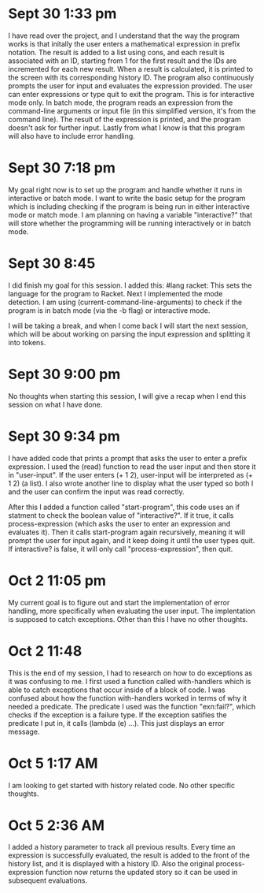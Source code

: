 # Sept 30 1:33 pm

I have read over the project, and I understand that the way the program works is that initally the user enters a mathematical expression in prefix notation. The result is added to a list using cons, and each result is associated with an ID, starting from 1 for the first result and the IDs are incremented for each new result. When a result is calculated, it is printed to the screen with its corresponding history ID.
The program also continuously prompts the user for input and evaluates the expression provided. The user can enter expressions or type quit to exit the program. This is for interactive mode only. In batch mode, the program reads an expression from the command-line arguments or input file (in this simplified version, it's from the command line). The result of the expression is printed, and the program doesn't ask for further input. Lastly from what I know is that this program will also have to include error handling.

# Sept 30 7:18 pm

My goal right now is to set up the program and handle whether it runs in interactive or batch mode. I want to write the basic setup for the program which is including checking if the program is being run in either interactive mode or match mode. I am planning on having a variable "interactive?" that will store whether the programming will be running interactively or in batch mode.

# Sept 30 8:45

I did finish my goal for this session. I added this: #lang racket: This sets the language for the program to Racket. Next I implemented the mode detection. I am using (current-command-line-arguments) to check if the program is in batch mode (via the -b flag) or interactive mode.

I will be taking a break, and when I come back I will start the next session, which will be about working on parsing the input expression and splitting it into tokens.

# Sept 30 9:00 pm

No thoughts when starting this session, I will give a recap when I end this session on what I have done.

# Sept 30 9:34 pm

I have added code that prints a prompt that asks the user to enter a prefix expression. I used the (read) function to read the user input and then store it in "user-input". If the user enters (+ 1 2), user-input will be interpreted as (+ 1 2) (a list). I also wrote another line to display what the user typed so both I and the user can confirm the input was read correctly.

After this I added a function called "start-program", this code uses an if statment to check the boolean value of "interactive?". If it true, it calls process-expression (which asks the user to enter an expression and evaluates it). Then it calls start-program again recursively, meaning it will prompt the user for input again, and it keep doing it until the user types quit. If interactive? is false, it will only call "process-expression", then quit.

# Oct 2 11:05 pm

My current goal is to figure out and start the implementation of error handling, more specifically when evaluating the user input. The implentation is supposed to catch exceptions. Other than this I have no other thoughts.

# Oct 2 11:48

This is the end of my session, I had to research on how to do exceptions as it was confusing to me. I first used a function called with-handlers which is able to catch exceptions that occur inside of a block of code. I was confused about how the function with-handlers worked in terms of why it needed a predicate. The predicate I used was the function "exn:fail?", which checks if the exception is a failure type. If the exception satifies the predicate I put in, it calls (lambda (e) ...). This just displays an error message.

# Oct 5 1:17 AM

I am looking to get started with history related code. No other specific thoughts.

# Oct 5 2:36 AM

I added a history parameter to track all previous results. Every time an expression is successfully evaluated, the result is added to the front of the history list, and it is displayed with a history ID. Also the original process-expression function now returns the updated story so it can be used in subsequent evaluations.
